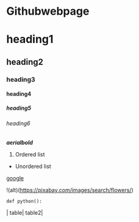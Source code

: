 # Githubwebpage
# heading1

## heading2

### heading3

#### heading4

##### heading5

###### heading6

***aerialbold***

1. Ordered list

- Unordered list

[google](https://www.google.com/)

!(alt)(https://pixabay.com/images/search/flowers/)

`def python():`

|  table| table2|
